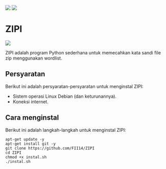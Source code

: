 ![](https://img.shields.io/badge/Dibuat%20menggunakan%20-Python3%20-blue)
![](https://img.shields.io/badge/Pemeliharaan%20-Iya%20-lightgreen)

# ZIPI

![](https://github.com/FII14/ZIPI/blob/main/gambar/20230209_222252.jpg)

ZIPI adalah program Python sederhana untuk memecahkan kata sandi file zip menggunakan wordlist.

## Persyaratan

Berikut ini adalah persyaratan-persyaratan untuk menginstal ZIPI:

- Sistem operasi Linux Debian (dan keturunannya).
- Koneksi internet.

## Cara menginstal

Berikut ini adalah langkah-langkah untuk menginstal ZIPI:

```
apt-get update -y
apt-get install git -y
git clone https://github.com/FII14/ZIPI
cd ZIPI
chmod +x instal.sh
./instal.sh
```

